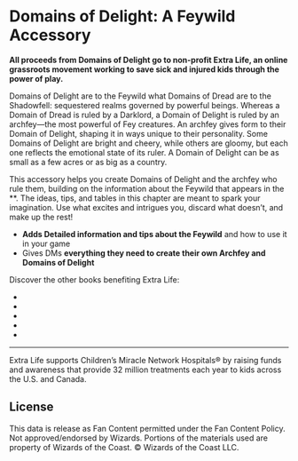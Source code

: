 # Domains of Delight: A Feywild Accessory

**All proceeds from Domains of Delight go to non-profit Extra Life, an online grassroots movement working to save sick and injured kids through the power of play.**

Domains of Delight are to the Feywild what Domains of Dread are to the Shadowfell: sequestered realms governed by powerful beings. Whereas a Domain of Dread is ruled by a Darklord, a Domain of Delight is ruled by an archfey—the most powerful of Fey creatures. An archfey gives form to their Domain of Delight, shaping it in ways unique to their personality. Some Domains of Delight are bright and cheery, while others are gloomy, but each one reflects the emotional state of its ruler. A Domain of Delight can be as small as a few acres or as big as a country.

This accessory helps you create Domains of Delight and the archfey who rule them, building on the information about the Feywild that appears in the **. The ideas, tips, and tables in this chapter are meant to spark your imagination. Use what excites and intrigues you, discard what doesn’t, and make up the rest!

- **Adds Detailed information and tips about the Feywild** and how to use it in your game
- Gives DMs **everything they need to create their own Archfey and Domains of Delight**

Discover the other books benefiting Extra Life:

- 
- 
- 
- 
- 

---

Extra Life supports Children’s Miracle Network Hospitals® by raising funds and awareness that provide 32 million treatments each year to kids across the U.S. and Canada.

## License

This data is release as Fan Content permitted under the Fan Content Policy. Not approved/endorsed by Wizards. Portions of the materials used are property of Wizards of the Coast. © Wizards of the Coast LLC.
